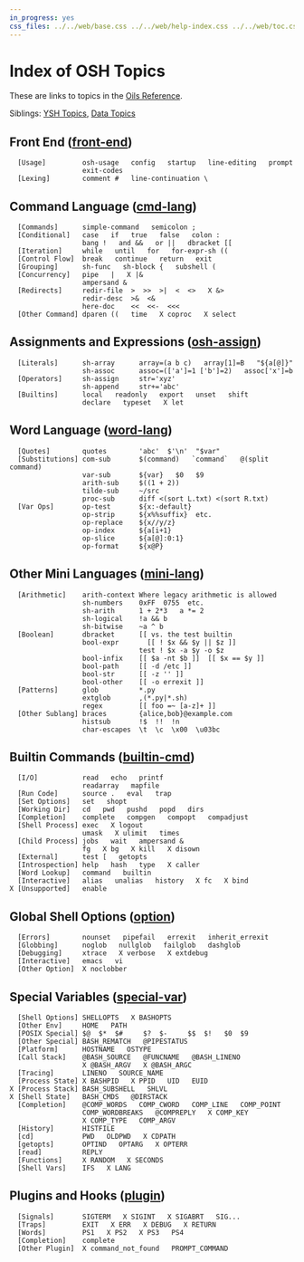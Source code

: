 ```yaml
---
in_progress: yes
css_files: ../../web/base.css ../../web/help-index.css ../../web/toc.css
---
```


Index of OSH Topics
===============

These are links to topics in the [Oils Reference](index.html).

Siblings: [YSH Topics](index-ysh.html), [Data Topics](index-data.html)

<div id="toc">
</div>


<h2 id="front-end">
  Front End (<a class="group-link" href="chap-front-end.html">front-end</a>)
</h2>

```chapter-links-front-end
  [Usage]         osh-usage   config   startup   line-editing   prompt
                  exit-codes
  [Lexing]        comment #   line-continuation \
```

<h2 id="cmd-lang">
  Command Language (<a class="group-link" href="chap-cmd-lang.html">cmd-lang</a>)
</h2>

```chapter-links-cmd-lang
  [Commands]      simple-command   semicolon ;
  [Conditional]   case   if   true   false   colon :
                  bang !   and &&   or ||   dbracket [[
  [Iteration]     while   until   for   for-expr-sh ((
  [Control Flow]  break   continue   return   exit
  [Grouping]      sh-func   sh-block {   subshell (
  [Concurrency]   pipe   |   X |&
                  ampersand &
  [Redirects]     redir-file  >  >>  >|  <  <>   X &>
                  redir-desc  >&  <&
                  here-doc    <<  <<-  <<<
  [Other Command] dparen ((   time   X coproc   X select
```

<h2 id="osh-assign">
  Assignments and Expressions (<a class="group-link" href="chap-osh-assign.html">osh-assign</a>)
</h2>

```chapter-links-osh-assign
  [Literals]      sh-array      array=(a b c)   array[1]=B   "${a[@]}"
                  sh-assoc      assoc=(['a']=1 ['b']=2)   assoc['x']=b
  [Operators]     sh-assign     str='xyz'
                  sh-append     str+='abc'
  [Builtins]      local   readonly   export   unset   shift
                  declare   typeset   X let
```

<h2 id="word-lang">
  Word Language (<a class="group-link" href="chap-word-lang.html">word-lang</a>)
</h2>

```chapter-links-word-lang
  [Quotes]        quotes        'abc'  $'\n'  "$var"
  [Substitutions] com-sub       $(command)   `command`   @(split command)
                  var-sub       ${var}   $0   $9   
                  arith-sub     $((1 + 2))
                  tilde-sub     ~/src
                  proc-sub      diff <(sort L.txt) <(sort R.txt)
  [Var Ops]       op-test       ${x:-default}  
                  op-strip      ${x%%suffix}  etc.
                  op-replace    ${x//y/z}
                  op-index      ${a[i+1}
                  op-slice      ${a[@]:0:1}
                  op-format     ${x@P}
```

<h2 id="mini-lang">
  Other Mini Languages (<a class="group-link" href="chap-mini-lang.html">mini-lang</a>)
</h2>

```chapter-links-mini-lang
  [Arithmetic]    arith-context Where legacy arithmetic is allowed
                  sh-numbers    0xFF  0755  etc.
                  sh-arith      1 + 2*3   a *= 2
                  sh-logical    !a && b
                  sh-bitwise    ~a ^ b
  [Boolean]       dbracket      [[ vs. the test builtin
                  bool-expr       [[ ! $x && $y || $z ]]
                                test ! $x -a $y -o $z
                  bool-infix    [[ $a -nt $b ]]  [[ $x == $y ]]
                  bool-path     [[ -d /etc ]]
                  bool-str      [[ -z '' ]]
                  bool-other    [[ -o errexit ]]
  [Patterns]      glob          *.py
                  extglob       ,(*.py|*.sh)
                  regex         [[ foo =~ [a-z]+ ]]
  [Other Sublang] braces        {alice,bob}@example.com
                  histsub       !$  !!  !n
                  char-escapes  \t  \c  \x00  \u03bc
```

<h2 id="builtin-cmd">
  Builtin Commands (<a class="group-link" href="chap-builtin-cmd.html">builtin-cmd</a>)
</h2>

```chapter-links-builtin-cmd
  [I/O]           read   echo   printf
                  readarray   mapfile
  [Run Code]      source .   eval   trap
  [Set Options]   set   shopt
  [Working Dir]   cd   pwd   pushd   popd   dirs
  [Completion]    complete   compgen   compopt   compadjust
  [Shell Process] exec   X logout 
                  umask   X ulimit   times
  [Child Process] jobs   wait   ampersand &
                  fg   X bg   X kill   X disown 
  [External]      test [   getopts
  [Introspection] help   hash   type   X caller
  [Word Lookup]   command   builtin
  [Interactive]   alias   unalias   history   X fc   X bind
X [Unsupported]   enable
```

<h2 id="option">
  Global Shell Options (<a class="group-link" href="chap-option.html">option</a>)
</h2>

```chapter-links-option
  [Errors]        nounset   pipefail   errexit   inherit_errexit
  [Globbing]      noglob   nullglob   failglob   dashglob
  [Debugging]     xtrace   X verbose   X extdebug
  [Interactive]   emacs   vi
  [Other Option]  X noclobber
```

<h2 id="special-var">
  Special Variables (<a class="group-link" href="chap-special-var.html">special-var</a>)
</h2>

```chapter-links-osh
  [Shell Options] SHELLOPTS   X BASHOPTS
  [Other Env]     HOME   PATH
  [POSIX Special] $@  $*  $#     $?  $-     $$  $!   $0  $9
  [Other Special] BASH_REMATCH   @PIPESTATUS
  [Platform]      HOSTNAME   OSTYPE
  [Call Stack]    @BASH_SOURCE   @FUNCNAME   @BASH_LINENO   
                  X @BASH_ARGV   X @BASH_ARGC
  [Tracing]       LINENO   SOURCE_NAME
  [Process State] X BASHPID   X PPID   UID   EUID   
X [Process Stack] BASH_SUBSHELL   SHLVL
X [Shell State]   BASH_CMDS   @DIRSTACK
  [Completion]    @COMP_WORDS   COMP_CWORD   COMP_LINE   COMP_POINT
                  COMP_WORDBREAKS   @COMPREPLY   X COMP_KEY
                  X COMP_TYPE   COMP_ARGV
  [History]       HISTFILE
  [cd]            PWD   OLDPWD   X CDPATH
  [getopts]       OPTIND   OPTARG   X OPTERR
  [read]          REPLY
  [Functions]     X RANDOM   X SECONDS
  [Shell Vars]    IFS   X LANG
```

<h2 id="plugin">
  Plugins and Hooks (<a class="group-link" href="chap-plugin.html">plugin</a>)
</h2>

```chapter-links-plugin
  [Signals]       SIGTERM   X SIGINT   X SIGABRT   SIG...
  [Traps]         EXIT   X ERR   X DEBUG   X RETURN
  [Words]         PS1   X PS2   X PS3   PS4
  [Completion]    complete
  [Other Plugin]  X command_not_found   PROMPT_COMMAND
```
